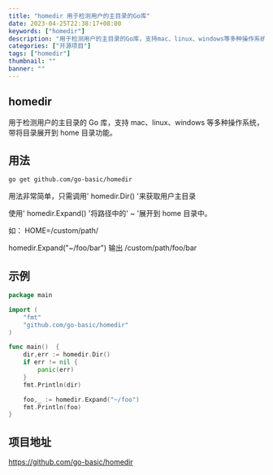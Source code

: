 ```yaml
---
title: "homedir 用于检测用户的主目录的Go库"
date: 2023-04-25T22:38:17+08:00
keywords: ["homedir"]
description: "用于检测用户的主目录的Go库，支持mac、linux、windows等多种操作系统，带将目录展开到home目录功能。"
categories: ["开源项目"]
tags: ["homedir"]
thumbnail: ""
banner: ""
---
```


## homedir

用于检测用户的主目录的 Go 库，支持 mac、linux、windows 等多种操作系统，带将目录展开到 home 目录功能。

## 用法

```bash
go get github.com/go-basic/homedir
```

用法非常简单，只需调用' homedir.Dir() '来获取用户主目录

使用' homedir.Expand() '将路径中的' ~ '展开到 home 目录中。

如： HOME=/custom/path/

homedir.Expand("~/foo/bar") 输出 /custom/path/foo/bar

## 示例

```go
package main

import (
	"fmt"
	"github.com/go-basic/homedir"
)

func main()  {
	dir,err := homedir.Dir()
	if err != nil {
		panic(err)
    }
	fmt.Println(dir)

	foo,_ := homedir.Expand("~/foo")
	fmt.Println(foo)
}
```

## 项目地址

https://github.com/go-basic/homedir
